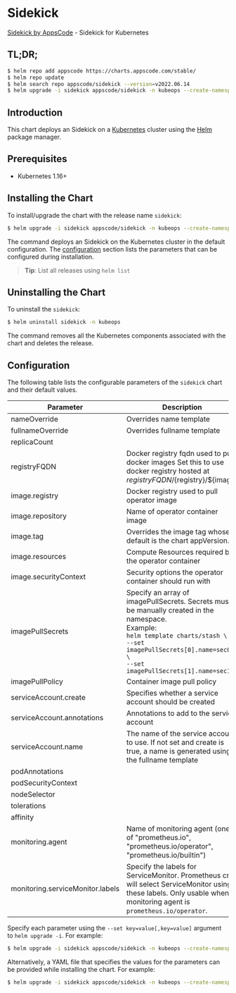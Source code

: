 # Sidekick

[Sidekick by AppsCode](https://github.com/kubeops/sidekick) - Sidekick for Kubernetes

## TL;DR;

```bash
$ helm repo add appscode https://charts.appscode.com/stable/
$ helm repo update
$ helm search repo appscode/sidekick --version=v2022.06.14
$ helm upgrade -i sidekick appscode/sidekick -n kubeops --create-namespace --version=v2022.06.14
```

## Introduction

This chart deploys an Sidekick on a [Kubernetes](http://kubernetes.io) cluster using the [Helm](https://helm.sh) package manager.

## Prerequisites

- Kubernetes 1.16+

## Installing the Chart

To install/upgrade the chart with the release name `sidekick`:

```bash
$ helm upgrade -i sidekick appscode/sidekick -n kubeops --create-namespace --version=v2022.06.14
```

The command deploys an Sidekick on the Kubernetes cluster in the default configuration. The [configuration](#configuration) section lists the parameters that can be configured during installation.

> **Tip**: List all releases using `helm list`

## Uninstalling the Chart

To uninstall the `sidekick`:

```bash
$ helm uninstall sidekick -n kubeops
```

The command removes all the Kubernetes components associated with the chart and deletes the release.

## Configuration

The following table lists the configurable parameters of the `sidekick` chart and their default values.

|            Parameter             |                                                                                                            Description                                                                                                             |        Default        |
|----------------------------------|------------------------------------------------------------------------------------------------------------------------------------------------------------------------------------------------------------------------------------|-----------------------|
| nameOverride                     | Overrides name template                                                                                                                                                                                                            | <code>""</code>       |
| fullnameOverride                 | Overrides fullname template                                                                                                                                                                                                        | <code>""</code>       |
| replicaCount                     |                                                                                                                                                                                                                                    | <code>1</code>        |
| registryFQDN                     | Docker registry fqdn used to pull docker images Set this to use docker registry hosted at ${registryFQDN}/${registry}/${image}                                                                                                     | <code>""</code>       |
| image.registry                   | Docker registry used to pull operator image                                                                                                                                                                                        | <code>appscode</code> |
| image.repository                 | Name of operator container image                                                                                                                                                                                                   | <code>sidekick</code> |
| image.tag                        | Overrides the image tag whose default is the chart appVersion.                                                                                                                                                                     | <code>""</code>       |
| image.resources                  | Compute Resources required by the operator container                                                                                                                                                                               | <code>{}</code>       |
| image.securityContext            | Security options the operator container should run with                                                                                                                                                                            | <code>{}</code>       |
| imagePullSecrets                 | Specify an array of imagePullSecrets. Secrets must be manually created in the namespace. <br> Example: <br> `helm template charts/stash \` <br> `--set imagePullSecrets[0].name=sec0 \` <br> `--set imagePullSecrets[1].name=sec1` | <code>[]</code>       |
| imagePullPolicy                  | Container image pull policy                                                                                                                                                                                                        | <code>Always</code>   |
| serviceAccount.create            | Specifies whether a service account should be created                                                                                                                                                                              | <code>true</code>     |
| serviceAccount.annotations       | Annotations to add to the service account                                                                                                                                                                                          | <code>{}</code>       |
| serviceAccount.name              | The name of the service account to use. If not set and create is true, a name is generated using the fullname template                                                                                                             | <code>""</code>       |
| podAnnotations                   |                                                                                                                                                                                                                                    | <code>{}</code>       |
| podSecurityContext               |                                                                                                                                                                                                                                    | <code>{}</code>       |
| nodeSelector                     |                                                                                                                                                                                                                                    | <code>{}</code>       |
| tolerations                      |                                                                                                                                                                                                                                    | <code>[]</code>       |
| affinity                         |                                                                                                                                                                                                                                    | <code>{}</code>       |
| monitoring.agent                 | Name of monitoring agent (one of "prometheus.io", "prometheus.io/operator", "prometheus.io/builtin")                                                                                                                               | <code>""</code>       |
| monitoring.serviceMonitor.labels | Specify the labels for ServiceMonitor. Prometheus crd will select ServiceMonitor using these labels. Only usable when monitoring agent is `prometheus.io/operator`.                                                                | <code>{}</code>       |


Specify each parameter using the `--set key=value[,key=value]` argument to `helm upgrade -i`. For example:

```bash
$ helm upgrade -i sidekick appscode/sidekick -n kubeops --create-namespace --version=v2022.06.14 --set replicaCount=1
```

Alternatively, a YAML file that specifies the values for the parameters can be provided while
installing the chart. For example:

```bash
$ helm upgrade -i sidekick appscode/sidekick -n kubeops --create-namespace --version=v2022.06.14 --values values.yaml
```
